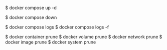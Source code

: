 $ docker compose up -d

$ docker compose down

$ docker compose logs
$ docker compose logs -f


<!-- Clear all -->
$ docker container prune
$ docker volume prune
$ docker network prune
$ docker image prune
$ docker system prune
